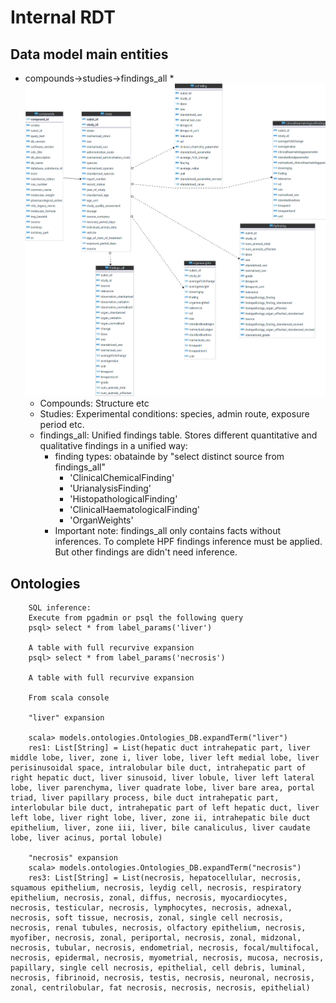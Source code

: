 # Internal RDT

## Data model main entities

* compounds->studies->findings_all
    *![ER_diagram_vitic2016.1](ER_diagram_vitic2016.1.png)
    * Compounds: Structure etc
    * Studies: Experimental conditions: species, admin route, exposure period etc.
    * findings_all: Unified findings table. Stores different quantitative and qualitative findings in a unified way:
        * finding types: obatainde by "select distinct source from findings_all"
            * 'ClinicalChemicalFinding'
            * 'UrianalysisFinding'
            * 'HistopathologicalFinding'
            * 'ClinicalHaematologicalFinding'
            * 'OrganWeights'
        * Important note: findings_all only contains facts without inferences. To complete HPF findings inference must be applied. But other findings are didn't need inference.

## Ontologies

		SQL inference:
		Execute from pgadmin or psql the following query
		psql> select * from label_params('liver')
		
		A table with full recurvive expansion
		psql> select * from label_params('necrosis')
		
		A table with full recurvive expansion
		
		From scala console
		
		"liver" expansion
		
		scala> models.ontologies.Ontologies_DB.expandTerm("liver")
		res1: List[String] = List(hepatic duct intrahepatic part, liver middle lobe, liver, zone i, liver lobe, liver left medial lobe, liver perisinusoidal space, intralobular bile duct, intrahepatic part of right hepatic duct, liver sinusoid, liver lobule, liver left lateral lobe, liver parenchyma, liver quadrate lobe, liver bare area, portal triad, liver papillary process, bile duct intrahepatic part, interlobular bile duct, intrahepatic part of left hepatic duct, liver left lobe, liver right lobe, liver, zone ii, intrahepatic bile duct epithelium, liver, zone iii, liver, bile canaliculus, liver caudate lobe, liver acinus, portal lobule)

		"necrosis" expansion
		scala> models.ontologies.Ontologies_DB.expandTerm("necrosis")
		res3: List[String] = List(necrosis, hepatocellular, necrosis, squamous epithelium, necrosis, leydig cell, necrosis, respiratory epithelium, necrosis, zonal, diffus, necrosis, myocardiocytes, necrosis, testicular, necrosis, lymphocytes, necrosis, adnexal, necrosis, soft tissue, necrosis, zonal, single cell necrosis, necrosis, renal tubules, necrosis, olfactory epithelium, necrosis, myofiber, necrosis, zonal, periportal, necrosis, zonal, midzonal, necrosis, tubular, necrosis, endometrial, necrosis, focal/multifocal, necrosis, epidermal, necrosis, myometrial, necrosis, mucosa, necrosis, papillary, single cell necrosis, epithelial, cell debris, luminal, necrosis, fibrinoid, necrosis, testis, necrosis, neuronal, necrosis, zonal, centrilobular, fat necrosis, necrosis, necrosis, epithelial)

